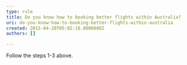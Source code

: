 ```yaml
---
type: rule
title: Do you know how to booking better flights within Australia?
uri: do-you-know-how-to-booking-better-flights-within-australia
created: 2015-04-28T05:02:18.0000000Z
authors: []

---
```


 
​Follow the steps 1-3 above.​​
 
